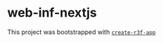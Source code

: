 # web-inf-nextjs

This project was bootstrapped with [`create-r3f-app`](https://github.com/utsuboco/create-r3f-app)